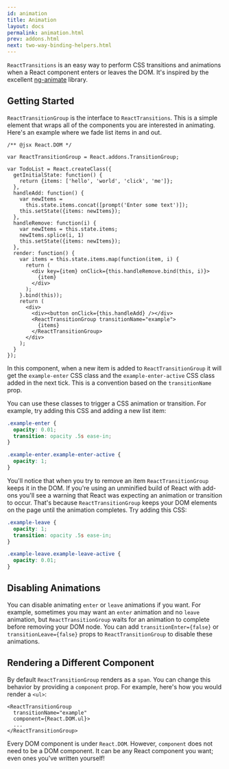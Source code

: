 ```yaml
---
id: animation
title: Animation
layout: docs
permalink: animation.html
prev: addons.html
next: two-way-binding-helpers.html
---
```


`ReactTransitions` is an easy way to perform CSS transitions and animations when a React component enters or leaves the DOM. It's inspired by the excellent [ng-animate](http://www.nganimate.org/) library.

## Getting Started

`ReactTransitionGroup` is the interface to `ReactTransitions`. This is a simple element that wraps all of the components you are interested in animating. Here's an example where we fade list items in and out.

```javascript{22-24}
/** @jsx React.DOM */

var ReactTransitionGroup = React.addons.TransitionGroup;

var TodoList = React.createClass({
  getInitialState: function() {
    return {items: ['hello', 'world', 'click', 'me']};
  },
  handleAdd: function() {
    var newItems =
      this.state.items.concat([prompt('Enter some text')]);
    this.setState({items: newItems});
  },
  handleRemove: function(i) {
    var newItems = this.state.items;
    newItems.splice(i, 1)
    this.setState({items: newItems});
  },
  render: function() {
    var items = this.state.items.map(function(item, i) {
      return (
        <div key={item} onClick={this.handleRemove.bind(this, i)}>
          {item}
        </div>
      );
    }.bind(this));
    return (
      <div>
        <div><button onClick={this.handleAdd} /></div>
        <ReactTransitionGroup transitionName="example">
          {items}
        </ReactTransitionGroup>
      </div>
    );
  }
});
```

In this component, when a new item is added to `ReactTransitionGroup` it will get the `example-enter` CSS class and the `example-enter-active` CSS class added in the next tick. This is a convention based on the `transitionName` prop.

You can use these classes to trigger a CSS animation or transition. For example, try adding this CSS and adding a new list item:

```css
.example-enter {
  opacity: 0.01;
  transition: opacity .5s ease-in;
}

.example-enter.example-enter-active {
  opacity: 1;
}
```

You'll notice that when you try to remove an item `ReactTransitionGroup` keeps it in the DOM. If you're using an unminified build of React with add-ons you'll see a warning that React was expecting an animation or transition to occur. That's because `ReactTransitionGroup` keeps your DOM elements on the page until the animation completes. Try adding this CSS:

```css
.example-leave {
  opacity: 1;
  transition: opacity .5s ease-in;
}

.example-leave.example-leave-active {
  opacity: 0.01;
}
```

## Disabling Animations

You can disable animating `enter` or `leave` animations if you want. For example, sometimes you may want an `enter` animation and no `leave` animation, but `ReactTransitionGroup` waits for an animation to complete before removing your DOM node. You can add `transitionEnter={false}` or `transitionLeave={false}` props to `ReactTransitionGroup` to disable these animations.

## Rendering a Different Component

By default `ReactTransitionGroup` renders as a `span`. You can change this behavior by providing a `component` prop. For example, here's how you would render a `<ul>`:

```javascript{3}
<ReactTransitionGroup
  transitionName="example"
  component={React.DOM.ul}>
  ...
</ReactTransitionGroup>
```

Every DOM component is under `React.DOM`. However, `component` does not need to be a DOM component. It can be any React component you want; even ones you've written yourself!
